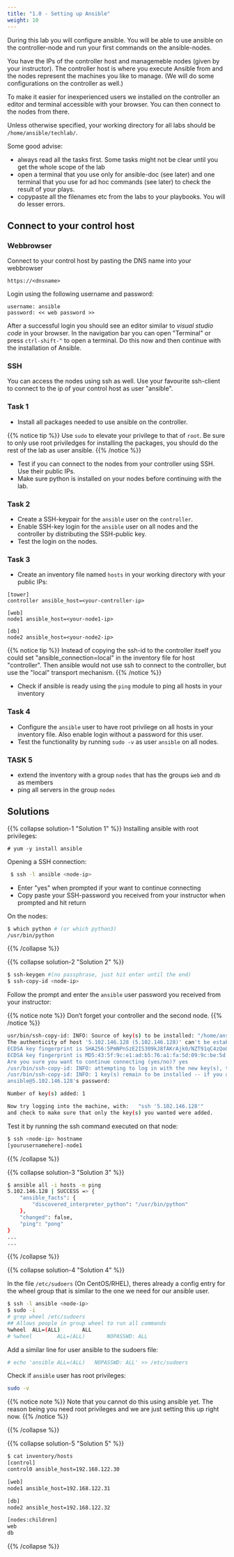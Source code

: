 ```yaml
---
title: "1.0 - Setting up Ansible"
weight: 10
---
```


During this lab you will configure ansible. You will be able to use ansible on the controller-node and run your first commands on the ansible-nodes.

You have the IPs of the controller host and managemeble nodes (given by your instructor). The controller host is where you execute Ansible from and the nodes represent the machines you like to manage. (We will do some configurations on the controller as well.)

To make it easier for inexperienced users we installed on the controller an editor and terminal accessible with your browser. You can then connect to the nodes from there.

Unless otherwise specified, your working directory for all labs should be `/home/ansible/techlab/`.

Some good advise:

- always read all the tasks first. Some tasks might not be clear until you get the whole scope of the lab
- open a terminal that you use only for ansible-doc (see later) and one terminal that you use for ad hoc commands (see later) to check the result of your plays.
- copypaste all the filenames etc from the labs to your playbooks. You will do lesser errors.

## Connect to your control host

### Webbrowser

Connect to your control host by pasting the DNS name into your webbrowser

    https://<dnsname>

Login using the following username and password:

    username: ansible
    password: << web password >>

After a successful login you should see an editor similar to *visual studio code* in your browser. In the navigation bar you can open "Terminal" or press `ctrl-shift-^` to open a terminal. Do this now and then continue with the installation of Ansible.

### SSH

You can access the nodes using ssh as well. Use your favourite ssh-client to connect to the ip of your control host as user "ansible".

### Task 1

- Install all packages needed to use ansible on the controller.

{{% notice tip %}}
  Use `sudo` to elevate your privilege to that of `root`. Be sure to only use root priviledges for installing the packages, you should do the rest of the lab as user ansible.
{{% /notice %}}

- Test if you can connect to the nodes from your controller using SSH. Use their public IPs.
- Make sure python is installed on your nodes before continuing with the lab.

### Task 2

- Create a SSH-keypair for the `ansible` user on the `controller`.
- Enable SSH-key login for the `ansible` user on all nodes and the controller by distributing the SSH-public key.
- Test the login on the nodes.

### Task 3

- Create an inventory file named `hosts` in your working directory with your public IPs:

```
[tower]
controller ansible_host=<your-controller-ip>
    
[web]
node1 ansible_host=<your-node1-ip>
    
[db]
node2 ansible_host=<your-node2-ip>
```
{{% notice tip %}}
Instead of copying the ssh-id to the controller itself you could set "ansible_connection=local" in the inventory file for host "controller". Then ansible would not use ssh to connect to the controller, but use the "local" transport mechanism.
{{% /notice %}}

- Check if ansible is ready using the `ping` module to ping all hosts in your inventory

### Task 4

- Configure the `ansible` user to have root privilege on all hosts in your inventory file. Also enable login without a password for this user.
- Test the functionality by running `sudo -v` as user `ansible` on all nodes.

### TASK 5
- extend the inventory with a group `nodes` that has the groups `ẁeb` and `db` as members
- ping all servers in the group `nodes`

## Solutions

{{% collapse solution-1 "Solution 1" %}}
Installing ansible with root privileges:

```
# yum -y install ansible
```

Opening a SSH connection:
```bash
 $ ssh -l ansible <node-ip>
```
- Enter "yes" when prompted if your want to continue connecting
- Copy paste your SSH-password you received from your instructor when prompted and hit return

On the nodes:
```bash
$ which python # (or which python3)
/usr/bin/python
```

{{% /collapse %}}

{{% collapse solution-2 "Solution 2" %}}
```bash
$ ssh-keygen #(no passphrase, just hit enter until the end)
$ ssh-copy-id <node-ip>
```

Follow the prompt and enter the `ansible` user password you received from your instructor:

{{% notice note %}}
  Don’t forget your controller and the second node.
{{% /notice %}}

```bash
usr/bin/ssh-copy-id: INFO: Source of key(s) to be installed: "/home/ansible/.ssh/id_rsa.pub"
The authenticity of host '5.102.146.128 (5.102.146.128)' can't be established.
ECDSA key fingerprint is SHA256:5PmNPnSzE2IS309kJ8fAKrAjk0/NZT91qC4zQo0Vwiw.
ECDSA key fingerprint is MD5:43:5f:9c:e1:ad:b5:76:a1:fa:5d:09:9c:be:5d:c2:7e.
Are you sure you want to continue connecting (yes/no)? yes
/usr/bin/ssh-copy-id: INFO: attempting to log in with the new key(s), to filter out any that are already installed
/usr/bin/ssh-copy-id: INFO: 1 key(s) remain to be installed -- if you are prompted now it is to install the new keys
ansible@5.102.146.128's password:

Number of key(s) added: 1

Now try logging into the machine, with:   "ssh '5.102.146.128'"
and check to make sure that only the key(s) you wanted were added.
```

Test it by running the ssh command executed on that node:
```bash
$ ssh <node-ip> hostname
[yourusernamehere]-node1
```
{{% /collapse %}}

{{% collapse solution-3 "Solution 3" %}}
```bash
$ ansible all -i hosts -m ping
5.102.146.128 | SUCCESS => {
    "ansible_facts": {
        "discovered_interpreter_python": "/usr/bin/python"
    },
    "changed": false,
    "ping": "pong"
}
...
...
```

{{% /collapse %}}


{{% collapse solution-4 "Solution 4" %}}

In the file `/etc/sudoers` (On CentOS/RHEL), theres already a config entry for the wheel group that is similar to the one we need for our ansible user.
```bash
$ ssh -l ansible <node-ip>
$ sudo -i
# grep wheel /etc/sudoers
## Allows people in group wheel to run all commands
%wheel  ALL=(ALL)       ALL
# %wheel        ALL=(ALL)       NOPASSWD: ALL
```
Add a similar line for user ansible to the sudoers file:

```bash
# echo 'ansible ALL=(ALL)   NOPASSWD: ALL' >> /etc/sudoers
```

Check if `ansible` user has root privileges:

```bash
sudo -v
```

{{% notice note %}} 
  Note that you cannot do this using ansible yet. The reason being you
  need root privileges and we are just setting this up right now.
{{% /notice %}}

{{% /collapse %}}

{{% collapse solution-5 "Solution 5" %}}
```bash
$ cat inventory/hosts
[control]
control0 ansible_host=192.168.122.30

[web]
node1 ansible_host=192.168.122.31

[db]
node2 ansible_host=192.168.122.32

[nodes:children]
web
db
```
{{% /collapse %}}